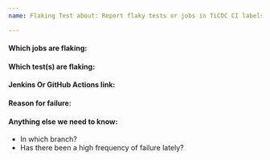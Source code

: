 ```yaml
---
name: Flaking Test about: Report flaky tests or jobs in TiCDC CI labels: component/test

---
```


<!-- Please only use this template for submitting reports about flaky tests or jobs (pass or fail with no underlying change in code) in TiCDC CI -->

#### Which jobs are flaking:

#### Which test(s) are flaking:

#### Jenkins Or GitHub Actions link:

#### Reason for failure:

#### Anything else we need to know:

- In which branch?
- Has there been a high frequency of failure lately?

<!-- Please link this report to https://github.com/pingcap/ticdc/issues/2246 as a subtask. -->
